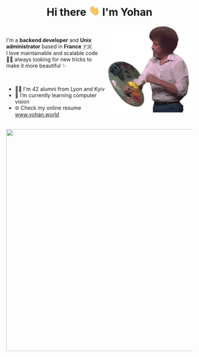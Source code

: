 <h1 align="center"><strong> Hi there <img src="https://raw.githubusercontent.com/yohan-th/yohan-th/master/hi.gif" width="30px"> I'm Yohan</strong></h1>

<img align="right" src="https://raw.githubusercontent.com/yohan-th/yohan-th/master/me_coding.gif" height="235px" width="auto">

<br/>

<p align="left">I'm a <strong>backend developer</strong> and <strong>Unix administrator</strong> based in <strong>France</strong> 🇫🇷 <br/>
I love maintainable and scalable code 👨‍💻 always looking for new tricks to make it more beautiful ✨<p>

<br/>

* 👨‍🎓 I'm 42 alumni from Lyon and Kyiv<br/>
* 🌱 I’m currently learning computer vision <br/>
* 🌐 Check my online resume <a href="https://yohan.world" target="_blank">www.yohan.world</a>
<br/>
<img align="center" width="600" height="600" src="https://ionicabizau.github.io/github-profile-languages/api.html?yohan-th" >

<!--
**yohan-th/yohan-th** is a ✨ _special_ ✨ repository because its `README.md` (this file) appears on your GitHub profile.

Here are some ideas to get you started:

- 🔭 I’m currently working on ...
- 🌱 I’m currently learning computer vision algorythmms
- 👯 I’m looking to collaborate on ...
- 🤔 I’m looking for help with ...
- 💬 Ask me about ...
- 📫 How to reach me: ...
- 😄 Pronouns: ...
- ⚡ Fun fact: ...
-->
